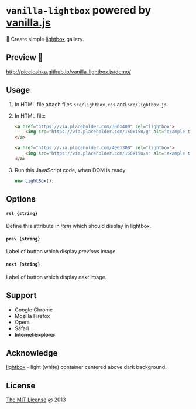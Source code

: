 # `vanilla-lightbox` powered by [vanilla.js][0]

🔨 Create simple [lightbox][2] gallery.

## Preview 🎉

<http://piecioshka.github.io/vanilla-lightbox.js/demo/>

## Usage

1. In HTML file attach files `src/lightbox.css` and `src/lightbox.js`.
2. In HTML file:

    ```html
    <a href="https://via.placeholder.com/300x400" rel="lightbox">
        <img src="https://via.placeholder.com/150x150/g" alt="example text" />
    </a>

    <a href="https://via.placeholder.com/400x300" rel="lightbox">
        <img src="https://via.placeholder.com/150x150/s" alt="example text 2" />
    </a>
    ```

3. Run this JavaScript code, when DOM is ready:

    ```javascript
    new LightBox();
    ```

## Options

#### `rel {string}`

Define this attribute in *item* which should display in lightbox.

#### `prev {string}`

Label of button which display _previous_ image.

#### `next {string}`

Label of button which display _next_ image.

## Support

* Google Chrome
* Mozilla Firefox
* Opera
* Safari
* <del>Internet Explorer</del>

## Acknowledge

[lightbox][2] - light (white) container centered above dark background.

## License

[The MIT License](http://piecioshka.mit-license.org) @ 2013

[0]: https://github.com/piecioshka/vanilla.js
[2]: http://en.wikipedia.org/wiki/Lightbox_(JavaScript)
